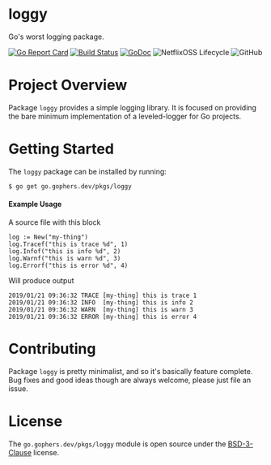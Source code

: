 loggy
=====

Go's worst logging package.

[![Go Report Card](https://goreportcard.com/badge/go.gophers.dev/pkgs/loggy)](https://goreportcard.com/report/go.gophers.dev/pkgs/loggy)
[![Build Status](https://travis-ci.com/shoenig/loggy.svg?branch=master)](https://travis-ci.com/shoenig/loggy)
[![GoDoc](https://godoc.org/go.gophers.dev/pkgs/loggy?status.svg)](https://godoc.org/go.gophers.dev/pkgs/loggy)
![NetflixOSS Lifecycle](https://img.shields.io/osslifecycle/shoenig/loggy.svg)
![GitHub](https://img.shields.io/github/license/shoenig/loggy.svg)

# Project Overview

Package `loggy` provides a simple logging library. It is focused on providing
the bare minimum implementation of a leveled-logger for Go projects.

# Getting Started

The `loggy` package can be installed by running:
```
$ go get go.gophers.dev/pkgs/loggy
```

#### Example Usage
A source file with this block
```
log := New("my-thing")
log.Tracef("this is trace %d", 1)
log.Infof("this is info %d", 2)
log.Warnf("this is warn %d", 3)
log.Errorf("this is error %d", 4)
```

Will produce output
```
2019/01/21 09:36:32 TRACE [my-thing] this is trace 1
2019/01/21 09:36:32 INFO  [my-thing] this is info 2
2019/01/21 09:36:32 WARN  [my-thing] this is warn 3
2019/01/21 09:36:32 ERROR [my-thing] this is error 4
```

# Contributing

Package `loggy` is pretty minimalist, and so it's basically feature complete.
Bug fixes and good ideas though are always welcome, please just file an issue.

# License

The `go.gophers.dev/pkgs/loggy` module is open source under the [BSD-3-Clause](LICENSE) license.
